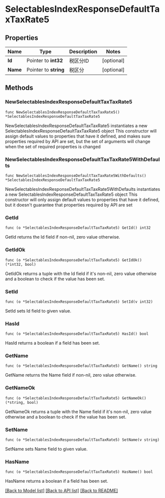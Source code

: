 # SelectablesIndexResponseDefaultTaxTaxRate5

## Properties

Name | Type | Description | Notes
------------ | ------------- | ------------- | -------------
**Id** | Pointer to **int32** | 税区分ID | [optional] 
**Name** | Pointer to **string** | 税区分 | [optional] 

## Methods

### NewSelectablesIndexResponseDefaultTaxTaxRate5

`func NewSelectablesIndexResponseDefaultTaxTaxRate5() *SelectablesIndexResponseDefaultTaxTaxRate5`

NewSelectablesIndexResponseDefaultTaxTaxRate5 instantiates a new SelectablesIndexResponseDefaultTaxTaxRate5 object
This constructor will assign default values to properties that have it defined,
and makes sure properties required by API are set, but the set of arguments
will change when the set of required properties is changed

### NewSelectablesIndexResponseDefaultTaxTaxRate5WithDefaults

`func NewSelectablesIndexResponseDefaultTaxTaxRate5WithDefaults() *SelectablesIndexResponseDefaultTaxTaxRate5`

NewSelectablesIndexResponseDefaultTaxTaxRate5WithDefaults instantiates a new SelectablesIndexResponseDefaultTaxTaxRate5 object
This constructor will only assign default values to properties that have it defined,
but it doesn't guarantee that properties required by API are set

### GetId

`func (o *SelectablesIndexResponseDefaultTaxTaxRate5) GetId() int32`

GetId returns the Id field if non-nil, zero value otherwise.

### GetIdOk

`func (o *SelectablesIndexResponseDefaultTaxTaxRate5) GetIdOk() (*int32, bool)`

GetIdOk returns a tuple with the Id field if it's non-nil, zero value otherwise
and a boolean to check if the value has been set.

### SetId

`func (o *SelectablesIndexResponseDefaultTaxTaxRate5) SetId(v int32)`

SetId sets Id field to given value.

### HasId

`func (o *SelectablesIndexResponseDefaultTaxTaxRate5) HasId() bool`

HasId returns a boolean if a field has been set.

### GetName

`func (o *SelectablesIndexResponseDefaultTaxTaxRate5) GetName() string`

GetName returns the Name field if non-nil, zero value otherwise.

### GetNameOk

`func (o *SelectablesIndexResponseDefaultTaxTaxRate5) GetNameOk() (*string, bool)`

GetNameOk returns a tuple with the Name field if it's non-nil, zero value otherwise
and a boolean to check if the value has been set.

### SetName

`func (o *SelectablesIndexResponseDefaultTaxTaxRate5) SetName(v string)`

SetName sets Name field to given value.

### HasName

`func (o *SelectablesIndexResponseDefaultTaxTaxRate5) HasName() bool`

HasName returns a boolean if a field has been set.


[[Back to Model list]](../README.md#documentation-for-models) [[Back to API list]](../README.md#documentation-for-api-endpoints) [[Back to README]](../README.md)


